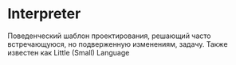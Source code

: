 # Interpreter

 Поведенческий шаблон проектирования, решающий часто встречающуюся, но подверженную изменениям, задачу. Также известен как Little (Small) Language
